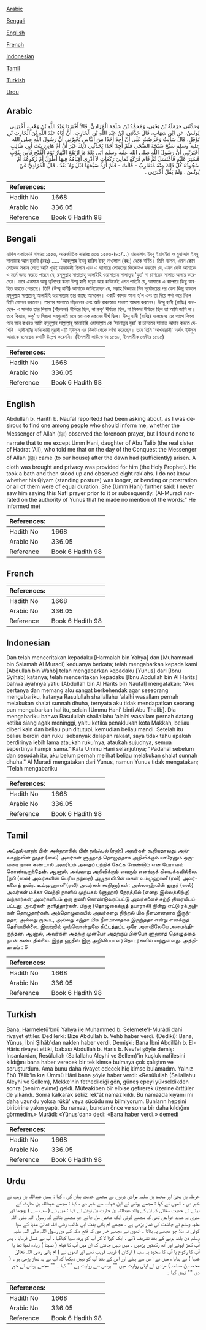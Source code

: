 [Arabic](#arabic)

[Bengali](#bengali)

[English](#english)

[French](#french)

[Indonesian](#indonesian)

[Tamil](#tamil)

[Turkish](#turkish)

[Urdu](#urdu)

## Arabic


<div dir="rtl" lang="ar" style={{fontSize:'larger',backgroundColor:'#f8f9fa',padding:20}}>
وَحَدَّثَنِي حَرْمَلَةُ بْنُ يَحْيَى، وَمُحَمَّدُ بْنُ سَلَمَةَ الْمُرَادِيُّ، قَالاَ أَخْبَرَنَا عَبْدُ اللَّهِ بْنُ وَهْبٍ، أَخْبَرَنِي يُونُسُ، عَنِ ابْنِ شِهَابٍ، قَالَ حَدَّثَنِي ابْنُ عَبْدِ اللَّهِ بْنِ الْحَارِثِ، أَنَّ أَبَاهُ عَبْدَ اللَّهِ بْنَ الْحَارِثِ بْنِ نَوْفَلٍ، قَالَ سَأَلْتُ وَحَرَصْتُ عَلَى أَنْ أَجِدَ أَحَدًا مِنَ النَّاسِ يُخْبِرُنِي أَنَّ رَسُولَ اللَّهِ صلى الله عليه وسلم سَبَّحَ سُبْحَةَ الضُّحَى فَلَمْ أَجِدْ أَحَدًا يُحَدِّثُنِي ذَلِكَ غَيْرَ أَنَّ أُمَّ هَانِئٍ بِنْتَ أَبِي طَالِبٍ أَخْبَرَتْنِي أَنَّ رَسُولَ اللَّهِ صلى الله عليه وسلم أَتَى بَعْدَ مَا ارْتَفَعَ النَّهَارُ يَوْمَ الْفَتْحِ فَأُتِيَ بِثَوْبٍ فَسُتِرَ عَلَيْهِ فَاغْتَسَلَ ثُمَّ قَامَ فَرَكَعَ ثَمَانِيَ رَكَعَاتٍ لاَ أَدْرِي أَقِيَامُهُ فِيهَا أَطْوَلُ أَمْ رُكُوعُهُ أَمْ سُجُودُهُ كُلُّ ذَلِكَ مِنْهُ مُتَقَارِبٌ - قَالَتْ - فَلَمْ أَرَهُ سَبَّحَهَا قَبْلُ وَلاَ بَعْدُ ‏.‏ قَالَ الْمُرَادِيُّ عَنْ يُونُسَ ‏.‏ وَلَمْ يَقُلْ أَخْبَرَنِي ‏.‏
</div>
<div style={{backgroundColor:'#f8f9fa',padding:20, marginBottom: 10}}><table> <thead> <tr> <th>References:</th> <th></th> </tr> </thead> <tbody><tr><td>Hadith No</td><td>1668</td></tr><tr><td>Arabic No</td><td>336.05</td></tr><tr><td>Reference</td><td>Book 6 Hadith 98</td></tr></tbody></table></div>

## Bengali


<div dir="ltr" lang="bn" style={{fontSize:'larger',backgroundColor:'#f8f9fa',padding:20}}>
হাদিস একাডেমি নাম্বারঃ ১৫৫৩, আন্তর্জাতিক নাম্বারঃ ৩৩৬ ১৫৫৩-(৮১/...) হারমালাহ ইবনু ইয়াহইয়া ও মুহাম্মাদ ইবনু সালামাহ আল মুরাদী (রহঃ) ..... 'আবদুল্লাহ ইবনু হারিস ইবনু নাওফাল (রহঃ) থেকে বর্ণিত। তিনি বলেন, এমন কোন লোকের সন্ধান পেতে আমি খুবই আকাঙ্ক্ষী ছিলাম এবং এ ব্যাপারে লোকদের জিজ্ঞেসও করতাম যে, এমন কেউ আমাকে এ মর্মে জ্ঞাত করতে পারবে যে, রসূলুল্লাহ সাল্লাল্লাহু আলাইহি ওয়াসাল্লাম সালাতুয 'যুহা' বা চাশতের সালাত আদায় করেছেন। তবে একমাত্র আবূ ত্বলিবের কন্যা উম্মু হানী ছাড়া আর কাউকেই এমন পাইনি যে, আমাকে এ ব্যাপারে কিছু অবহিত করতে পেরেছে। তিনি (উম্মু হানী) আমাকে জানিয়েছেন যে, মক্কাহ বিজয়ের দিন সূর্যোদয়ের পর বেলা কিছু বাড়লে রসূলুল্লাহ সাল্লাল্লাহু আলাইহি ওয়াসাল্লাম তার কাছে আসলেন। একটি কাপড় আনা হ’ল এবং তা দিয়ে পর্দা করে দিলে তিনি গোসল করলেন। তারপর সালাতে দাঁড়ালেন এবং আট রাকাআত সালাত আদায় করলেন। উম্মু হানী (রাযিঃ) বলেছেন- এ সালাত তার কিয়াম (দাঁড়ানো) দীর্ঘতর ছিল, না রুকূ’ দীর্ঘতর ছিল, না সিজদা দীর্ঘতর ছিল তা আমি জানি না। তবে কিয়াম, রুকূ’ ও সিজদা সবগুলোই মনে হয় এক রকমের দীর্ঘ ছিল। উম্মু হানী (রাযিঃ) বলেছেনঃ এর আগে কিংবা পরে আর কখনও আমি রসূলুল্লাহ সাল্লাল্লাহু আলাইহি ওয়াসাল্লাম কে 'সালাতুয যুহা’ বা চাশতের সালাত আদায় করতে দেখিনি। হাদীসটির বর্ণনাকারী মুরাদী এটি ইউনুস এর নিকট থেকে বর্ণনা করেছেন। তবে তিনি 'আখবারানী' অর্থাৎ ইউনুস আমাকে বলেছেন কথাটি উল্লেখ করেননি। (ইসলামী ফাউন্ডেশন ১৫৩৮, ইসলামীক সেন্টার ১৫৪৫)
</div>
<div style={{backgroundColor:'#f8f9fa',padding:20, marginBottom: 10}}><table> <thead> <tr> <th>References:</th> <th></th> </tr> </thead> <tbody><tr><td>Hadith No</td><td>1668</td></tr><tr><td>Arabic No</td><td>336.05</td></tr><tr><td>Reference</td><td>Book 6 Hadith 98</td></tr></tbody></table></div>

## English


<div dir="ltr" lang="en" style={{fontSize:'larger',backgroundColor:'#f8f9fa',padding:20}}>
Abdullah b. Harith b. Naufal reported:I had been asking about, as I was desirous to find one among people who should inform me, whether the Messenger of Allah (ﷺ) observed the forenoon prayer, but I found none to narrate that to me except Umm Hani, daughter of Abu Talib (the real sister of Hadrat 'Ali), who told me that on the day of the Conquest the Messenger of Allah (ﷺ) came (to our house) after the dawn had (sufficiently) arisen. A cloth was brought and privacy was provided for him (the Holy Prophet). He took a bath and then stood up and observed eight rak'ahs. I do not know whether his Qiyam (standing posture) was longer, or bending or prostration or all of them were of equal duration. She (Umm Hani) further said: I never saw him saying this Nafl prayer prior to it or subsequently. (Al-Muradi narrated on the authority of Yunus that he made no mention of the words:" He informed me)
</div>
<div style={{backgroundColor:'#f8f9fa',padding:20, marginBottom: 10}}><table> <thead> <tr> <th>References:</th> <th></th> </tr> </thead> <tbody><tr><td>Hadith No</td><td>1668</td></tr><tr><td>Arabic No</td><td>336.05</td></tr><tr><td>Reference</td><td>Book 6 Hadith 98</td></tr></tbody></table></div>

## French


<div dir="ltr" lang="fr" style={{fontSize:'larger',backgroundColor:'#f8f9fa',padding:20}}>

</div>
<div style={{backgroundColor:'#f8f9fa',padding:20, marginBottom: 10}}><table> <thead> <tr> <th>References:</th> <th></th> </tr> </thead> <tbody><tr><td>Hadith No</td><td>1668</td></tr><tr><td>Arabic No</td><td>336.05</td></tr><tr><td>Reference</td><td>Book 6 Hadith 98</td></tr></tbody></table></div>

## Indonesian


<div dir="ltr" lang="id" style={{fontSize:'larger',backgroundColor:'#f8f9fa',padding:20}}>
Dan telah menceritakan kepadaku [Harmalah bin Yahya] dan [Muhammad bin Salamah Al Muradi] keduanya berkata; telah mengabarkan kepada kami [Abdullah bin Wahb] telah mengabarkan kepadaku [Yunus] dari [Ibnu Syihab] katanya; telah menceritakan kepadaku [Ibnu Abdullah bin Al Harits] bahwa ayahnya yatiu [Abdullah bin Al Harits bin Naufal] mengatakan; "Aku bertanya dan memang aku sangat berkehendak agar seseorang mengabariku, katanya Rasulullah shallallahu 'alaihi wasallam pernah melakukan shalat sunnah dhuha, ternyata aku tidak mendapatkan seorang pun mengabarkan hal itu, selain [Ummu Hani' binti Abu Thalib]. Dia mengabariku bahwa Rasulullah shallallahu 'alaihi wasallam pernah datang ketika siang agak meninggi, yaitu ketika penaklukan kota Makkah, beliau diberi kain dan beliau pun ditutupi, kemudian beliau mandi. Setelah itu beliau berdiri dan ruku' sebanyak delapan rakaat, saya tidak tahu apakah berdirinya lebih lama ataukah ruku'nya, ataukah sujudnya, semua sepertinya hampir sama." Kata Ummu Hani selanjutnya; "Padahal sebelum dan sesudah itu, aku belum pernah melihat beliau melakukan shalat sunnah dhuha." Al Muradi mengatakan dari Yunus, namun Yunus tidak mengatakan; "Telah mengabariku
</div>
<div style={{backgroundColor:'#f8f9fa',padding:20, marginBottom: 10}}><table> <thead> <tr> <th>References:</th> <th></th> </tr> </thead> <tbody><tr><td>Hadith No</td><td>1668</td></tr><tr><td>Arabic No</td><td>336.05</td></tr><tr><td>Reference</td><td>Book 6 Hadith 98</td></tr></tbody></table></div>

## Tamil


<div dir="ltr" lang="ta" style={{fontSize:'larger',backgroundColor:'#f8f9fa',padding:20}}>
அப்துல்லாஹ் பின் அல்ஹாரிஸ் பின் நவ்ஃபல் (ரஹ்) அவர்கள் கூறியதாவது: அல்லாஹ்வின் தூதர் (ஸல்) அவர்கள் ளுஹாத் தொழுததாக அறிவிக்கும் யாரேனும் ஒருவரை நான் கண்டால் அவரிடம் அதைப் பற்றிக் கேட்க வேண்டும் என பேராவல் கொண்டிருந்தேன். ஆனால், அவ்வாறு அறிவிக்கும் எவரும் எனக்குக் கிடைக்கவில்லை. (நபி (ஸல்) அவர்களின் பெரிய தந்தை) அபூதாலிபின் மகள் உம்முஹானீ (ரலி) அவர்களைத் தவிர. உம்முஹானீ (ரலி) அவர்கள் கூறினார்கள்: அல்லாஹ்வின் தூதர் (ஸல்) அவர்கள் மக்கா வெற்றி நாளில் முற்பகல் (ளுஹா) நேரத்தில் (எனது இல்லத்திற்கு) வந்தார்கள்;அவர்களிடம் ஒரு துணி கொண்டுவரப்பட்டு அவர்களைச் சுற்றி திரையிடப்பட்டது; அவர்கள் குளித்தார்கள். பிறகு (தொழுகைக்குத் தயாராகி) நின்று எட்டு ரக்அத்கள் தொழுதார்கள். அத்தொழுகையில் அவர்களது நிற்றல் மிக நீளமானதாக இருந்ததா, அல்லது ருகூஉ, அல்லது சஜ்தா மிக நீளமானதாக இருந்ததா என்று எனக்குத் தெரியவில்லை. இவற்றில் ஒவ்வொன்றுமே கிட்டத்தட்ட ஒரே அளவிலேயே அமைந்திருந்தன. ஆனால், அவர்கள் அதற்கு முன்போ அதற்குப் பின்போ ளுஹாத் தொழுததை நான் கண்டதில்லை. இந்த ஹதீஸ் இரு அறிவிபபாளர்தொடர்களில் வந்துள்ளது. அத்தியாயம் : 6
</div>
<div style={{backgroundColor:'#f8f9fa',padding:20, marginBottom: 10}}><table> <thead> <tr> <th>References:</th> <th></th> </tr> </thead> <tbody><tr><td>Hadith No</td><td>1668</td></tr><tr><td>Arabic No</td><td>336.05</td></tr><tr><td>Reference</td><td>Book 6 Hadith 98</td></tr></tbody></table></div>

## Turkish


<div dir="ltr" lang="tr" style={{fontSize:'larger',backgroundColor:'#f8f9fa',padding:20}}>
Bana, Harmeletü'bnü Yahya ile Muhammed b. Selemete'I-Murâdî dahî rivayet ettiler. Dedilerki: Bize Abdullah b. Vehb haber verdi. (Dediki): Bana, Yûnus, İbni Şihâb'dan naklen haber verdi. Demişki: Bana İbnî Abdillâh b. El-Hâris rivayet ettiki, babası Abdullah b. Haris b. Nevfel şöyle demiş: İnsanlardan, Resûlullah (Sallallahu Aleyhi ve Sellem)'in kuşluk nafilesini kıldığını bana haber verecek bir tek kimse bulmaya çok çalıştım ve soruşturdum. Ama bunu daha rivayet edecek hiç kimse bulamadım. Yalnız Ebû Tâlib'in kızı Ümmü Hâni bana şöyle haber verdi: «Resûlullah (Sallallahu Aleyhi ve Sellem), Mekke'nin fethedildiği gön, güneş epeyi yükseldikden sonra (benim evime) geldi. Müteakiben bîr elbise getirerek üzerine örttüler de yıkandı. Sonra kalkarak sekiz rek'ât namaz kıldı. Bu namazda kıyamı mı daha uzundu yoksa rükû' veya sücûdu mu bilmiyorum. Bunların hepsini biribirine yakın yaptı. Bu namazı, bundan önce ve sonra bir daha kıldığını görmedim.» Murâdî: «Yûnus'dan» dedi: «Bana haber verdi.» demedi
</div>
<div style={{backgroundColor:'#f8f9fa',padding:20, marginBottom: 10}}><table> <thead> <tr> <th>References:</th> <th></th> </tr> </thead> <tbody><tr><td>Hadith No</td><td>1668</td></tr><tr><td>Arabic No</td><td>336.05</td></tr><tr><td>Reference</td><td>Book 6 Hadith 98</td></tr></tbody></table></div>

## Urdu


<div dir="rtl" lang="ur" style={{fontSize:'larger',backgroundColor:'#f8f9fa',padding:20}}>
حرملہ بن یحیٰٰ اور محمد بن سلمہ مرادی دونوں نے مجھے حدیث بیان کی ، کہا : ہمیں عبداللہ بن وہب نے خبر دی ، انھوں نے کہا : مجھے یونس نے ابن شہاب سے خبر دی ، کہا : مجھے عبداللہ بن حارث کے بیٹے نے حدیث سنائی کہ ان کے والد عبداللہ بن حارث بن نوفل نے کہا : میں نے ( سب سے ) پوچھا اور میری یہ شدید خواہش تھی کہ مجھے کوئی ایک شخص مل جائے جو مجھے بتائے کہ رسول اللہ صلی اللہ علیہ وسلم نے چاشت کی نماز پڑھی ہے ۔ مجھے ام ہانی بنت ابی طالب رضی اللہ تعالیٰ عنہا کے سوا کوئی نہ ملا جو مجھے یہ بتاتا ۔ انھوں نے مجھے خبر دی کہ فتح مکہ کے دن رسول اللہ صلی اللہ علیہ وسلم دن بلند ہونے کے بعد تشریف لائے ، ایک کپڑا لا کر آپ کو پردہ مہیا کیاگیا ، آپ نے غسل فرمایا ، پھر آپ کھڑ اہوئے اور آٹھ رکعتیں پڑھیں ۔ میں نہیں جانتی کہ ان میں آپ کا قیام ( نسبتاً ) زیادہ لمبا تھا یا آپ کا رکوع یا آپ کا سجود یہ سب ( ارکان ) قریب قریب تھے اور انھوں نے ( ام ہانی رضی اللہ تعالیٰ عنہا ) نے بتایا ، میں نے ا س سے پہلے اور اس کے بعد آپ کو نہیں دیکھا کہ آپ نے یہ نماز پڑھی ہو ۔ ( محمد بن مسلمہ ) مرادی نے اپنی روایت میں "" یونس سے روایت ہے "" کہا ۔ "" مجھے یونس نے خبر دی "" نہیں کہا ۔
</div>
<div style={{backgroundColor:'#f8f9fa',padding:20, marginBottom: 10}}><table> <thead> <tr> <th>References:</th> <th></th> </tr> </thead> <tbody><tr><td>Hadith No</td><td>1668</td></tr><tr><td>Arabic No</td><td>336.05</td></tr><tr><td>Reference</td><td>Book 6 Hadith 98</td></tr></tbody></table></div>